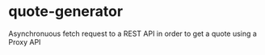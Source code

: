 # quote-generator
Asynchronuous fetch request to a REST API in order to get a quote
using a Proxy API
